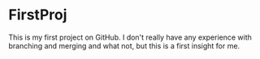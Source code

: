 # FirstProj
This is my first project on GitHub. I don't really have any experience with branching and merging and what not, but this is a first insight for me.
